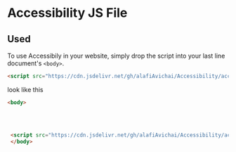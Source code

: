 # Accessibility JS File



## Used

To use Accessibily in your website, simply drop the script into your last line document's `<body>`.

```html
<script src="https://cdn.jsdelivr.net/gh/alafiAvichai/Accessibility/accessibilityScriptA.js"></script>
```

look like this

```html
<body>
 
 
 
 
 <script src="https://cdn.jsdelivr.net/gh/alafiAvichai/Accessibility/accessibilityScriptA.js"></script>
 </body>
```
